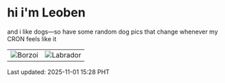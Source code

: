 # hi i'm Leoben

and i like dogs—so have some random dog pics that change whenever my CRON feels like it

|  |  |
|--------|----------|
| ![Borzoi](https://random-dog-vercel.vercel.app/api/random-borzoi?v=1761982116) | ![Labrador](https://random-dog-vercel.vercel.app/api/random-labrador?v=1761982116) |

Last updated: 2025-11-01 15:28 PHT

